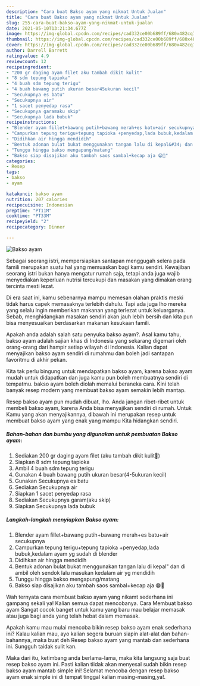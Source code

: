 ```yaml
---
description: "Cara buat Bakso ayam yang nikmat Untuk Jualan"
title: "Cara buat Bakso ayam yang nikmat Untuk Jualan"
slug: 255-cara-buat-bakso-ayam-yang-nikmat-untuk-jualan
date: 2021-05-10T13:21:34.677Z
image: https://img-global.cpcdn.com/recipes/cad332ce00b689ff/680x482cq70/bakso-ayam-foto-resep-utama.jpg
thumbnail: https://img-global.cpcdn.com/recipes/cad332ce00b689ff/680x482cq70/bakso-ayam-foto-resep-utama.jpg
cover: https://img-global.cpcdn.com/recipes/cad332ce00b689ff/680x482cq70/bakso-ayam-foto-resep-utama.jpg
author: Darrell Barrett
ratingvalue: 4.9
reviewcount: 12
recipeingredient:
- "200 gr daging ayam filet aku tambah dikit kulit"
- "8 sdm tepung tapioka"
- "4 buah sdm tepung terigu"
- "4 buah bawang putih ukuran besar45ukuran kecil"
- "Secukupnya es batu"
- "Secukupnya air"
- "1 sacet penyedap rasa"
- "Secukupnya garamaku skip"
- "Secukupnya lada bubuk"
recipeinstructions:
- "Blender ayam fillet+bawang putih+bawang merah+es batu+air secukupnya"
- "Campurkan tepung terigu+tepung tapioka +penyedap,lada bubuk,kedalam ayam yg sudah di blender"
- "Didihkan air hingga mendidih"
- "Bentuk adonan bulat bukat menggunakan tangan lalu di kepal&#34; dan di ambil oleh sendok lalu masukan kedalam air yg mendidih"
- "Tunggu hingga bakso mengapung/matang"
- "Bakso siap disajikan aku tambah saos sambal+kecap aja 😁🤭"
categories:
- Resep
tags:
- bakso
- ayam

katakunci: bakso ayam 
nutrition: 207 calories
recipecuisine: Indonesian
preptime: "PT11M"
cooktime: "PT33M"
recipeyield: "2"
recipecategory: Dinner

---
```



![Bakso ayam](https://img-global.cpcdn.com/recipes/cad332ce00b689ff/680x482cq70/bakso-ayam-foto-resep-utama.jpg)

Sebagai seorang istri, mempersiapkan santapan menggugah selera pada famili merupakan suatu hal yang memuaskan bagi kamu sendiri. Kewajiban seorang istri bukan hanya mengatur rumah saja, tetapi anda juga wajib menyediakan keperluan nutrisi tercukupi dan masakan yang dimakan orang tercinta mesti lezat.

Di era  saat ini, kamu sebenarnya mampu memesan olahan praktis meski tidak harus capek memasaknya terlebih dahulu. Tapi ada juga lho mereka yang selalu ingin memberikan makanan yang terlezat untuk keluarganya. Sebab, menghidangkan masakan sendiri akan jauh lebih bersih dan kita pun bisa menyesuaikan berdasarkan makanan kesukaan famili. 



Apakah anda adalah salah satu penyuka bakso ayam?. Asal kamu tahu, bakso ayam adalah sajian khas di Indonesia yang sekarang digemari oleh orang-orang dari hampir setiap wilayah di Indonesia. Kalian dapat menyajikan bakso ayam sendiri di rumahmu dan boleh jadi santapan favoritmu di akhir pekan.

Kita tak perlu bingung untuk mendapatkan bakso ayam, karena bakso ayam mudah untuk didapatkan dan juga kamu pun boleh membuatnya sendiri di tempatmu. bakso ayam boleh diolah memalui beraneka cara. Kini telah banyak resep modern yang membuat bakso ayam semakin lebih mantap.

Resep bakso ayam pun mudah dibuat, lho. Anda jangan ribet-ribet untuk membeli bakso ayam, karena Anda bisa menyajikan sendiri di rumah. Untuk Kamu yang akan menyajikannya, dibawah ini merupakan resep untuk membuat bakso ayam yang enak yang mampu Kita hidangkan sendiri.

<!--inarticleads1-->

##### Bahan-bahan dan bumbu yang digunakan untuk pembuatan Bakso ayam:

1. Sediakan 200 gr daging ayam filet (aku tambah dikit kulit🤭)
1. Siapkan 8 sdm tepung tapioka
1. Ambil 4 buah sdm tepung terigu
1. Gunakan 4 buah bawang putih ukuran besar(4-5ukuran kecil)
1. Gunakan Secukupnya es batu
1. Sediakan Secukupnya air
1. Siapkan 1 sacet penyedap rasa
1. Sediakan Secukupnya garam(aku skip)
1. Siapkan Secukupnya lada bubuk




<!--inarticleads2-->

##### Langkah-langkah menyiapkan Bakso ayam:

1. Blender ayam fillet+bawang putih+bawang merah+es batu+air secukupnya
1. Campurkan tepung terigu+tepung tapioka +penyedap,lada bubuk,kedalam ayam yg sudah di blender
1. Didihkan air hingga mendidih
1. Bentuk adonan bulat bukat menggunakan tangan lalu di kepal&#34; dan di ambil oleh sendok lalu masukan kedalam air yg mendidih
1. Tunggu hingga bakso mengapung/matang
1. Bakso siap disajikan aku tambah saos sambal+kecap aja 😁🤭




Wah ternyata cara membuat bakso ayam yang nikamt sederhana ini gampang sekali ya! Kalian semua dapat mencobanya. Cara Membuat bakso ayam Sangat cocok banget untuk kamu yang baru mau belajar memasak atau juga bagi anda yang telah hebat dalam memasak.

Apakah kamu mau mulai mencoba bikin resep bakso ayam enak sederhana ini? Kalau kalian mau, ayo kalian segera buruan siapin alat-alat dan bahan-bahannya, maka buat deh Resep bakso ayam yang mantab dan sederhana ini. Sungguh taidak sulit kan. 

Maka dari itu, ketimbang anda berlama-lama, maka kita langsung saja buat resep bakso ayam ini. Pasti kalian tiidak akan menyesal sudah bikin resep bakso ayam mantab simple ini! Selamat mencoba dengan resep bakso ayam enak simple ini di tempat tinggal kalian masing-masing,ya!.

